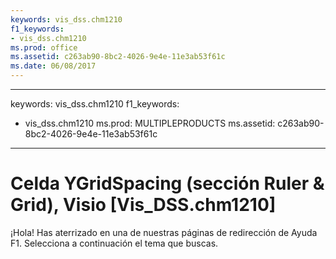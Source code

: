 ```yaml
---
keywords: vis_dss.chm1210
f1_keywords:
- vis_dss.chm1210
ms.prod: office
ms.assetid: c263ab90-8bc2-4026-9e4e-11e3ab53f61c
ms.date: 06/08/2017
---
```


---
keywords: vis_dss.chm1210
f1_keywords:
- vis_dss.chm1210
ms.prod: MULTIPLEPRODUCTS
ms.assetid: c263ab90-8bc2-4026-9e4e-11e3ab53f61c
---


# Celda YGridSpacing (sección Ruler &amp; Grid), Visio [Vis_DSS.chm1210]

¡Hola! Has aterrizado en una de nuestras páginas de redirección de Ayuda F1. Selecciona a continuación el tema que buscas.



